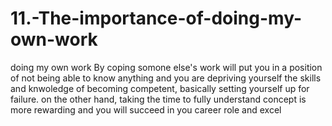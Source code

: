 # 11.-The-importance-of-doing-my-own-work
doing my own work
By coping somone else's work will put you in a position of not being able to know anything and you are depriving yourself the skills and knwoledge of becoming competent, basically setting yourself up for failure. on the other hand, taking the time to fully understand concept is more rewarding and you will succeed in you career role and excel

